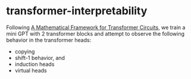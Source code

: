 # transformer-interpretability

Following [A Mathematical Framework for Transformer Circuits](https://transformer-circuits.pub/2021/framework/index.html), we train a mini GPT with 2 transformer blocks and attempt to observe the following behavior in the transformer heads:
* copying 
* shift-1 behavior, and 
* induction heads
* virtual heads